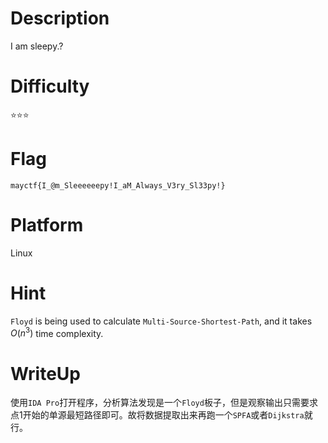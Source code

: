 # Description
I am sleepy.?

# Difficulty
⭐⭐⭐

# Flag
`mayctf{I_@m_Sleeeeeepy!I_aM_Always_V3ry_Sl33py!}`

# Platform
Linux

# Hint
`Floyd` is being used to calculate `Multi-Source-Shortest-Path`, and it takes $O(n^3)$ time complexity.

# WriteUp
使用`IDA Pro`打开程序，分析算法发现是一个`Floyd`板子，但是观察输出只需要求点1开始的单源最短路径即可。故将数据提取出来再跑一个`SPFA`或者`Dijkstra`就行。
